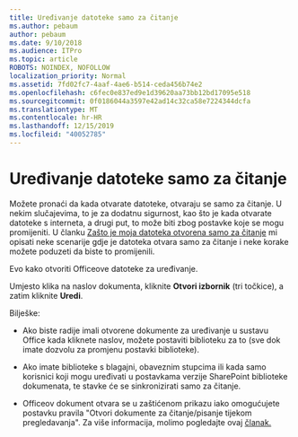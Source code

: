 ```yaml
---
title: Uređivanje datoteke samo za čitanje
ms.author: pebaum
author: pebaum
ms.date: 9/10/2018
ms.audience: ITPro
ms.topic: article
ROBOTS: NOINDEX, NOFOLLOW
localization_priority: Normal
ms.assetid: 7fd02fc7-4aaf-4ae6-b514-ceda456b74e2
ms.openlocfilehash: c6fec0e837ed9e1d39620aa73bb12bd17095e518
ms.sourcegitcommit: 0f0186044a3597e42ad14c32ca58e7224344dcfa
ms.translationtype: MT
ms.contentlocale: hr-HR
ms.lasthandoff: 12/15/2019
ms.locfileid: "40052785"
---
```

# <a name="edit-a-read-only-file"></a>Uređivanje datoteke samo za čitanje

Možete pronaći da kada otvarate datoteke, otvaraju se samo za čitanje. U nekim slučajevima, to je za dodatnu sigurnost, kao što je kada otvarate datoteke s interneta, a drugi put, to može biti zbog postavke koje se mogu promijeniti. U članku [Zašto je moja datoteka otvorena samo za čitanje](https://support.office.com/article/Why-did-my-file-open-read-only-3ab4b792-da50-4b38-8628-14c64e1f1d15) mi opisati neke scenarije gdje je datoteka otvara samo za čitanje i neke korake možete poduzeti da biste to promijenili.

Evo kako otvoriti Officeove datoteke za uređivanje.

Umjesto klika na naslov dokumenta, kliknite **Otvori izbornik** (tri točkice), a zatim kliknite **Uredi**.

Bilješke:

- Ako biste radije imali otvorene dokumente za uređivanje u sustavu Office kada kliknete naslov, možete postaviti biblioteku za to (sve dok imate dozvolu za promjenu postavki biblioteke).

- Ako imate biblioteke s blagajni, obaveznim stupcima ili kada samo korisnici koji mogu uređivati u postavkama verzije SharePoint biblioteke dokumenata, te stavke će se sinkronizirati samo za čitanje.

- Officeov dokument otvara se u zaštićenom prikazu iako omogućujete postavku pravila "Otvori dokumente za čitanje/pisanje tijekom pregledavanja". Za više informacija, molimo pogledajte ovaj [članak.](https://support.microsoft.com/help/983047/an-office-document-opens-in-protected-view-even-though-you-enable-the)

